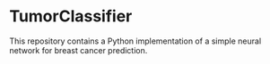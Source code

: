 # TumorClassifier
This repository contains a Python implementation of a simple neural network for breast cancer prediction. 
